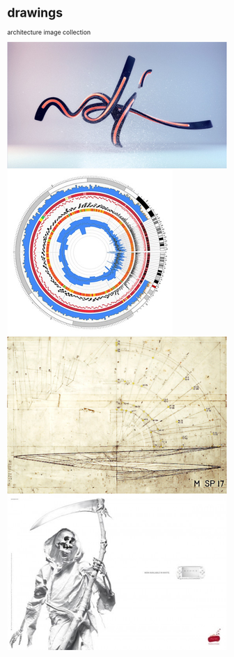 # drawings

architecture image collection

![icok_icok05_ma_li_3d_640](<./industrial_design/icok_icok05_ma_li_3d_640.jpg>)
![Circle-Collect_p1241844918](<./illustration/Circle-Collect_p1241844918.jpg>)
![Sin_Centre_-_Michel_Webb_(Archigram)._1962_(1)](<./project_multiple/Sin_Centre_-_Michel_Webb_(Archigram)._1962_(1).jpg>)
![icok_icok03_playstation-best-controversial-ads-35-560x1-thumb](<./industrial_design/icok_icok03_playstation-best-controversial-ads-35-560x1-thumb.jpg>)
